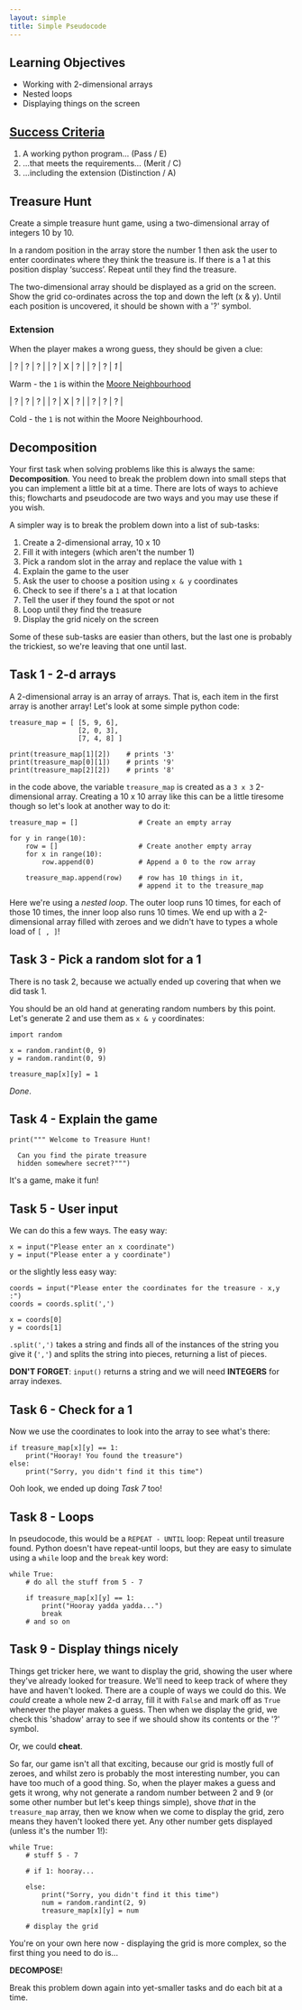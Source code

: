 ```yaml
---
layout: simple
title: Simple Pseudocode
---
```


## Learning Objectives

* Working with 2-dimensional arrays
* Nested loops
* Displaying things on the screen

## [Success Criteria](/2016/10/04/treasure-hunt.html)

1. A working python program... (Pass / E)
2. ...that meets the requirements... (Merit / C)
3. ...including the extension (Distinction / A)

## Treasure Hunt

Create a simple treasure hunt game, using a two-dimensional array of integers 10 by 10.

In a random position in the array store the number 1 then ask the user to enter coordinates where they think the treasure is. If there is a 1 at this position display ‘success’. Repeat until they find the treasure.

The two-dimensional array should be displayed as a grid on the screen. Show the grid co-ordinates across the top and down the left (x & y). Until each position is uncovered, it should be shown with a '?' symbol.

### Extension

When the player makes a wrong guess, they should be given a clue:

| ? | ? | ? |
| ? | X | ? |
| ? | ? | *1* |

Warm - the `1` is within the [Moore Neighbourhood](https://en.wikipedia.org/wiki/Moore_neighborhood)

| ? | ? | ? |
| ? | X | ? |
| ? | ? | ? |

Cold - the `1` is not within the Moore Neighbourhood.

## Decomposition

Your first task when solving problems like this is always the same: **Decomposition**. You need to break the problem down into small steps that you can implement a little bit at a time. There are lots of ways to achieve this; flowcharts and pseudocode are two ways and you may use these if you wish.

A simpler way is to break the problem down into a list of sub-tasks:

1. Create a 2-dimensional array, 10 x 10
2. Fill it with integers (which aren't the number 1)
3. Pick a random slot in the array and replace the value with `1`
4. Explain the game to the user
5. Ask the user to choose a position using `x & y` coordinates
6. Check to see if there's a `1` at that location
7. Tell the user if they found the spot or not
8. Loop until they find the treasure
9. Display the grid nicely on the screen

Some of these sub-tasks are easier than others, but the last one is probably the trickiest, so we're leaving that one until last.

## Task 1 - 2-d arrays

A 2-dimensional array is an array of arrays. That is, each item in the first array is another array! Let's look at some simple python code:

```
treasure_map = [ [5, 9, 6],
                 [2, 0, 3],
                 [7, 4, 8] ]

print(treasure_map[1][2])    # prints '3'
print(treasure_map[0][1])    # prints '9'
print(treasure_map[2][2])    # prints '8'
```

in the code above, the variable `treasure_map` is created as a `3 x 3` 2-dimensional array. Creating a 10 x 10 array like this can be a little tiresome though so let's look at another way to do it:

```
treasure_map = []               # Create an empty array

for y in range(10):
    row = []                    # Create another empty array
    for x in range(10):
        row.append(0)           # Append a 0 to the row array
        
    treasure_map.append(row)    # row has 10 things in it, 
                                # append it to the treasure_map
```

Here we're using a *nested loop*. The outer loop runs 10 times, for each of those 10 times, the inner loop also runs 10 times. We end up with a 2-dimensional array filled with zeroes and we didn't have to types a whole load of `[ , ]`!

## Task 3 - Pick a random slot for a 1

There is no task 2, because we actually ended up covering that when we did task 1.

You should be an old hand at generating random numbers by this point. Let's generate 2 and use them as `x & y` coordinates:

```
import random

x = random.randint(0, 9)
y = random.randint(0, 9)

treasure_map[x][y] = 1
```

*Done*.

## Task 4 - Explain the game

```
print(""" Welcome to Treasure Hunt!

  Can you find the pirate treasure 
  hidden somewhere secret?""")
```

It's a game, make it fun!

## Task 5 - User input

We can do this a few ways. The easy way:

```
x = input("Please enter an x coordinate")
y = input("Please enter a y coordinate")
```

or the slightly less easy way:

```
coords = input("Please enter the coordinates for the treasure - x,y :")
coords = coords.split(',')

x = coords[0]
y = coords[1]
```

`.split(',')` takes a string and finds all of the instances of the string you give it (`','`) and splits the string into pieces, returning a list of pieces.

**DON'T FORGET**: `input()` returns a string and we will need **INTEGERS** for array indexes. 

## Task 6 - Check for a 1

Now we use the coordinates to look into the array to see what's there:

```
if treasure_map[x][y] == 1:
    print("Hooray! You found the treasure")
else:
    print("Sorry, you didn't find it this time")
```

Ooh look, we ended up doing *Task 7* too!

## Task 8 - Loops

In pseudocode, this would be a `REPEAT - UNTIL` loop: Repeat until treasure found. Python doesn't have repeat-until loops, but they are easy to simulate using a `while` loop and the `break` key word:

```
while True:
    # do all the stuff from 5 - 7
    
    if treasure_map[x][y] == 1:
        print("Hooray yadda yadda...")
        break
    # and so on
```

## Task 9 - Display things nicely

Things get tricker here, we want to display the grid, showing the user where they've already looked for treasure. We'll need to keep track of where they have and haven't looked. There are a couple of ways we could do this. We *could* create a whole new 2-d array, fill it with `False` and mark off as `True` whenever the player makes a guess. Then when we display the grid, we check this 'shadow' array to see if we should show its contents or the '?' symbol.

Or, we could **cheat**.

So far, our game isn't all that exciting, because our grid is mostly full of zeroes, and whilst zero is probably the most interesting number, you can have too much of a good thing. So, when the player makes a guess and gets it wrong, why not generate a random number between 2 and 9 (or some other number but let's keep things simple), shove *that* in the `treasure_map` array, then we know when we come to display the grid, zero means they haven't looked there yet. Any other number gets displayed (unless it's the number 1!):

```
while True:
    # stuff 5 - 7
    
    # if 1: hooray...
    
    else:
        print("Sorry, you didn't find it this time")
        num = random.randint(2, 9)
        treasure_map[x][y] = num
        
    # display the grid
```

You're on your own here now - displaying the grid is more complex, so the first thing you need to do is...

**DECOMPOSE**!

Break this problem down again into yet-smaller tasks and do each bit at a time.